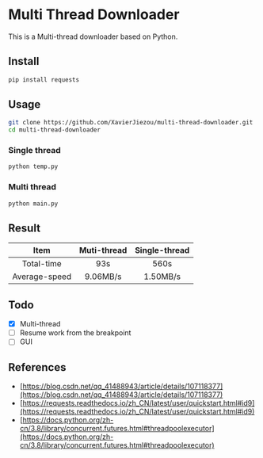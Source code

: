 # Multi Thread Downloader

This is a Multi-thread downloader based on Python.

## Install

```bash
pip install requests
```

## Usage

```bash
git clone https://github.com/XavierJiezou/multi-thread-downloader.git
cd multi-thread-downloader
```

### Single thread

```bash
python temp.py
```

### Multi thread

```bash
python main.py
```

## Result

| Item          | Muti-thread | Single-thread |
|:-------------:|:-----------:|:-------------:|
| Total-time    | 93s         | 560s          |
| Average-speed | 9.06MB/s    | 1.50MB/s      |

## Todo

- [x] Multi-thread
- [ ] Resume work from the breakpoint
- [ ] GUI

## References

- [https://blog.csdn.net/qq_41488943/article/details/107118377](https://blog.csdn.net/qq_41488943/article/details/107118377)
- [https://requests.readthedocs.io/zh_CN/latest/user/quickstart.html#id9](https://requests.readthedocs.io/zh_CN/latest/user/quickstart.html#id9)
- [https://docs.python.org/zh-cn/3.8/library/concurrent.futures.html#threadpoolexecutor](https://docs.python.org/zh-cn/3.8/library/concurrent.futures.html#threadpoolexecutor)

